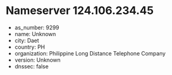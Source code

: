 # Nameserver 124.106.234.45

* as_number: 9299
* name: Unknown
* city: Daet
* country: PH
* organization: Philippine Long Distance Telephone Company
* version: Unknown
* dnssec: false
